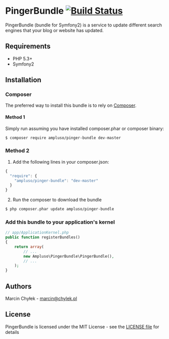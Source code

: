 # PingerBundle [![Build Status](https://secure.travis-ci.org/ampluso/PingerBundle.png?branch=master)](http://travis-ci.org/ampluso/PingerBundle)

PingerBundle (bundle for Symfony2) is a service to update different search engines that your blog or website has updated.

## Requirements

* PHP 5.3+
* Symfony2

## Installation

### Composer

The preferred way to install this bundle is to rely on [Composer](http://getcomposer.org).

#### Method 1

Simply run assuming you have installed composer.phar or composer binary:

```bash
$ composer require ampluso/pinger-bundle dev-master
```

### Method 2

1. Add the following lines in your composer.json:

```js
{
  "require": {
    "ampluso/pinger-bundle": "dev-master"
  }
}
```

2. Run the composer to download the bundle

```bash
$ php composer.phar update ampluso/pinger-bundle
```

### Add this bundle to your application's kernel

```php
// app/ApplicationKernel.php
public function registerBundles()
{
    return array(
        // ...
        new Ampluso\PingerBundle\PingerBundle(),
        // ...
    );
}
```

## Authors

Marcin Chyłek - <marcin@chylek.pl>

## License

PingerBundle is licensed under the MIT License - see the [LICENSE file](https://github.com/ampluso/PingerBundle/blob/master/LICENSE) for details
